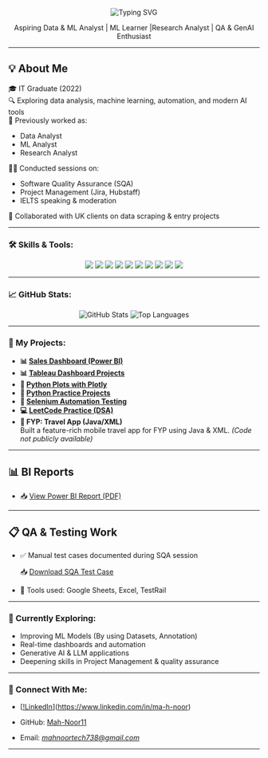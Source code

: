 
<p align="center">
  <img src="https://readme-typing-svg.herokuapp.com?font=Fira+Code+Bold&size=50&pause=1000&color=00FFA3&center=true&vCenter=true&width=600&height=70&lines=I+am+Mahnoor" alt="Typing SVG" />
</p>



<p align="center">Aspiring Data  & ML Analyst | ML Learner |Research Analyst | QA & GenAI Enthusiast</p>


---

## 💡 About Me

🎓 IT Graduate (2022)  
🔍 Exploring data analysis, machine learning, automation, and modern AI tools  
💼 Previously worked as:
- Data Analyst
- ML Analyst
- Research Analyst

🧑‍🏫 Conducted sessions on:
- Software Quality Assurance (SQA)
- Project Management (Jira, Hubstaff)
- IELTS speaking & moderation

🤝 Collaborated with UK clients on data scraping & entry projects



---

### 🛠️ Skills & Tools:
<p align="center">
  <img src="https://img.shields.io/badge/Python-3776AB?style=for-the-badge&logo=python&logoColor=white" />
  <img src="https://img.shields.io/badge/PowerBI-F2C811?style=for-the-badge&logo=microsoft-power-bi&logoColor=white" />
  <img src="https://img.shields.io/badge/Tableau-E97627?style=for-the-badge&logo=tableau&logoColor=white" />
<img src="https://img.shields.io/badge/Project_Management-FF6F00?style=for-the-badge&logo=project-management&logoColor=white" />
<img src="https://img.shields.io/badge/Google_Colab-F9AB00?style=for-the-badge&logo=googlecolab&logoColor=white" />
<img src="https://img.shields.io/badge/Jupyter_Notebook-F37626?style=for-the-badge&logo=jupyter&logoColor=white" />
<img src="https://img.shields.io/badge/TestRail-1C1C1C?style=for-the-badge&logo=test&logoColor=white" />
<img src="https://img.shields.io/badge/Jira-0052CC?style=for-the-badge&logo=jira&logoColor=white" />
<img src="https://img.shields.io/badge/Pandas-150458?style=for-the-badge&logo=pandas&logoColor=white" />
<img src="https://img.shields.io/badge/Matplotlib-11557C?style=for-the-badge&logo=plotly&logoColor=white" />

</p>


---

### 📈 GitHub Stats:
<p align="center">
  <img src="https://github-readme-stats.vercel.app/api?username=Mah-Noor11&show_icons=true&theme=radical" alt="GitHub Stats" />
  <img src="https://github-readme-stats.vercel.app/api/top-langs/?username=Mah-Noor11&layout=compact&theme=radical" alt="Top Languages" />
</p>

---

### 📁 My Projects:
- **📊 [Sales Dashboard (Power BI)](https://github.com/Mah-Noor11/Sales_dashboard)**
- **📊 [Tableau Dashboard Projects](https://github.com/Mah-Noor11/Tableau_dashboard)**
- **📂 [Python Plots with Plotly](https://github.com/Mah-Noor11/plots_data)**
- **📂 [Python Practice Projects](https://github.com/Mah-Noor11/Python)**
- **🧪 [Selenium Automation Testing](https://github.com/Mah-Noor11/selenium_test)**
- **💻 [LeetCode Practice (DSA)](https://github.com/Mah-Noor11/DSA_Leetcode)**
- **📱 FYP: Travel App (Java/XML)**  
  Built a feature-rich mobile travel app for FYP using Java & XML. *(Code not publicly available)*




---
## 📊 BI Reports

- 📥 [View Power BI Report (PDF)](https://1drv.ms/b/c/742e26708cc2214b/EeX7pzxjmMNGgSgy2rYT7aQBKcHaDtURdn2c6pKPRqocfg?e=EzKwpt)


---
## 📋 QA & Testing Work

- ✅ Manual test cases documented during SQA session  

  📥 [Download SQA Test Case](./SQA%20Test%20case.xlsx)

- 🧪 Tools used: Google Sheets, Excel, TestRail

---

### 🌱 Currently Exploring:
- Improving ML Models (By using Datasets, Annotation)  
- Real-time dashboards and automation  
- Generative AI & LLM applications  
- Deepening skills in Project Management & quality assurance

---

### 🤝 Connect With Me:
- [[!LinkedIn](https://img.shields.io/badge/LinkedIn-ma--h--noor-blue?style=flat-square&logo=linkedin)](https://www.linkedin.com/in/ma-h-noor) 

- GitHub: [Mah-Noor11](https://github.com/Mah-Noor11)
- Email: *mahnoortech738@gmail.com*

---

<!-- Optional: GitHub Activity Graph -->
<!-- 
[![GitHub Streak](https://github-readme-streak-stats.herokuapp.com/?user=Mah-Noor11&theme=dark)](https://git.io/streak-stats) 
-->
